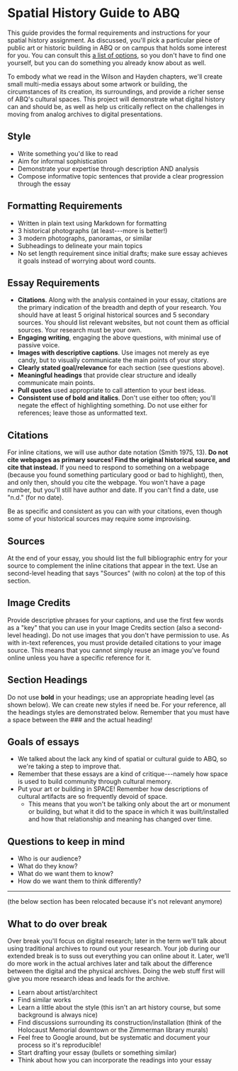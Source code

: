 ---
---

# Spatial History Guide to ABQ
This guide provides the formal requirements and instructions for your spatial history assignment. As discussed, you'll pick a particular piece of public art or historic building in ABQ or on campus that holds some interest for you. You can consult this [a list of options](historic-places), so you don't have to find one yourself, but you can do something you already know about as well.

To embody what we read in the Wilson and Hayden chapters, we'll create small multi-media essays about some artwork or building, the circumstances of its creation, its surroundings, and provide a richer sense of ABQ's cultural spaces. This project will demonstrate what digital history can and should be, as well as help us critically reflect on the challenges in moving from analog archives to digital presentations.

## Style
- Write something you'd like to read
- Aim for informal sophistication
- Demonstrate your expertise through description AND analysis
- Compose informative topic sentences that provide a clear progression through the essay

## Formatting Requirements
- Written in plain text using Markdown for formatting
- 3 historical photographs (at least---more is better!)
- 3 modern photographs, panoramas, or similar
- Subheadings to delineate your main topics
- No set length requirement since initial drafts; make sure essay achieves it goals instead of worrying about word counts.


## Essay Requirements
- **Citations**. Along with the analysis contained in your essay, citations are the primary indication of the breadth and depth of your research. You should have at least 5 original historical sources and 5 secondary sources. You should list relevant websites, but not count them as official sources. Your research must be your own.
- **Engaging writing**, engaging the above questions, with minimal use of passive voice.
- **Images with descriptive captions**. Use images not merely as eye candy, but to visually communicate the main points of your story.
- **Clearly stated goal/relevance** for each section (see questions above).
- **Meaningful headings** that provide clear structure and ideally communicate main points.
- **Pull quotes** used appropriate to call attention to your best ideas.
- **Consistent use of bold and italics**. Don't use either too often; you'll negate the effect of highlighting something. Do not use either for references; leave those as unformatted text.

## Citations
For inline citations, we will use author date notation (Smith 1975, 13). **Do not cite webpages as primary sources! Find the original historical source, and cite that instead.** If you need to respond to something on a webpage (because you found something particulary good or bad to highlight), then, and only then, should you cite the webpage. You won't have a page number, but you'll still have author and date. If you can't find a date, use "n.d." (for no date).

Be as specific and consistent as you can with your citations, even though some of your historical sources may require some improvising.

## Sources
At the end of your essay, you should list the full bibliographic entry for your source to complement the inline citations that appear in the text. Use an second-level heading that says "Sources" (with no colon) at the top of this section.

## Image Credits
Provide descriptive phrases for your captions, and use the first few words as a "key" that you can use in your Image Credits section (also a second-level heading). Do not use images that you don't have permission to use. As with in-text references, you must provide detailed citations to your image source. This means that you cannot simply reuse an image you've found online unless you have a specific reference for it.

## Section Headings
Do not use **bold** in your headings; use an appropriate heading level (as shown below). We can create new styles if need be. For your reference, all the headings styles are demonstrated below. Remember that you must have a space between the ### and the actual heading!

## Goals of essays
- We talked about the lack any kind of spatial or cultural guide to ABQ, so we're taking a step to improve that.
- Remember that these essays are a kind of critique---namely how space is used to build community through cultural memory.
- Put your art or building in SPACE! Remember how descriptions of cultural artifacts are so frequently devoid of space.
  - This means that you won't be talking only about the art or monument or building, but what it did to the space in which it was built/installed and how that relationship and meaning has changed over time.

## Questions to keep in mind
- Who is our audience?
- What do they know?
- What do we want them to know?
- How do we want them to think differently?

-----
(the below section has been relocated because it's not relevant anymore)

## What to do over break
Over break you'll focus on digital research; later in the term we'll talk about using traditional archives to round out your research. Your job during our extended break is to suss out everything you can online about it. Later, we’ll do more work in the actual archives later and talk about the difference between the digital and the physical archives. Doing the web stuff first will give you more research ideas and leads for the archive.

- Learn about artist/architect
- Find similar works
- Learn a little about the style (this isn't an art history course, but some background is always nice)
- Find discussions surrounding its construction/installation (think of the Holocaust Memorial downtown or the Zimmerman library murals)
- Feel free to Google around, but be systematic and document your process so it's reproducible!
- Start drafting your essay (bullets or something similar)
- Think about how you can incorporate the readings into your essay
